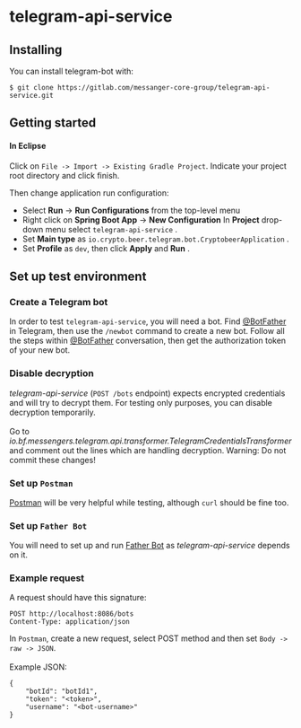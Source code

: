 # telegram-api-service
## Installing

You can install telegram-bot with:

```
$ git clone https://gitlab.com/messanger-core-group/telegram-api-service.git
```

## Getting started
#### In Eclipse

Click on `File -> Import -> Existing Gradle Project`. Indicate your project root directory and click finish.

Then change application run configuration:

- Select **Run** → **Run Configurations** from the top-level menu
- Right click on **Spring Boot App** → **New Configuration** 
 In **Project** drop-down menu select `telegram-api-service` .
- Set **Main type** as `io.crypto.beer.telegram.bot.CryptobeerApplication` .
- Set **Profile** as `dev`, then click **Apply** and **Run** . 

## Set up test environment

### Create a Telegram bot

In order to test `telegram-api-service`, you will need a bot. Find [@BotFather](https://t.me/BotFather) in Telegram, then
use the `/newbot` command to create a new bot. Follow all the steps within [@BotFather](https://t.me/BotFather) conversation, then get the authorization token of your new bot.

### Disable decryption

*telegram-api-service* (`POST /bots` endpoint) expects encrypted credentials and will try
to decrypt them. For testing only purposes, you can disable decryption temporarily.<br/><br/>
Go to *io.bf.messengers.telegram.api.transformer.TelegramCredentialsTransformer* and comment out the lines which are
handling decryption. Warning: Do not commit these changes!

### Set up `Postman`

[Postman](https://www.postman.com/) will be very helpful while testing, although `curl` should be fine too.

### Set up `Father Bot`

You will need to set up and run [Father Bot](https://gitlab.com/messanger-core-group/father-bot) as *telegram-api-service* depends on it.


### Example request
A request should have this signature:
```
POST http://localhost:8086/bots
Content-Type: application/json
```
In `Postman`, create a new request, select POST method and then set `Body -> raw -> JSON`.<br/><br/>
Example JSON:
```
{
    "botId": "botId1",
    "token": "<token>",
    "username": "<bot-username>"
}
```